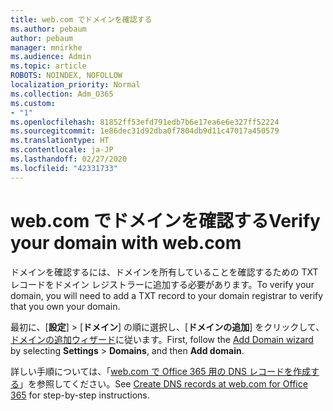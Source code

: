 ```yaml
---
title: web.com でドメインを確認する
ms.author: pebaum
author: pebaum
manager: mnirkhe
ms.audience: Admin
ms.topic: article
ROBOTS: NOINDEX, NOFOLLOW
localization_priority: Normal
ms.collection: Adm_O365
ms.custom:
- "1"
ms.openlocfilehash: 81852ff53efd791edb7b6e17ea6e6e327ff52224
ms.sourcegitcommit: 1e86dec31d92dba0f7804db9d11c47017a450579
ms.translationtype: HT
ms.contentlocale: ja-JP
ms.lasthandoff: 02/27/2020
ms.locfileid: "42331733"
---
```

# <a name="verify-your-domain-with-webcom"></a><span data-ttu-id="264b6-102">web.com でドメインを確認する</span><span class="sxs-lookup"><span data-stu-id="264b6-102">Verify your domain with web.com</span></span>

<span data-ttu-id="264b6-103">ドメインを確認するには、ドメインを所有していることを確認するための TXT レコードをドメイン レジストラーに追加する必要があります。</span><span class="sxs-lookup"><span data-stu-id="264b6-103">To verify your domain, you will need to add a TXT record to your domain registrar to verify that you own your domain.</span></span> 

<span data-ttu-id="264b6-104">最初に、[**設定**] \> [**ドメイン**] の順に選択し、[**ドメインの追加**] をクリックして、[ドメインの追加ウィザード](https://portal.office.com/adminportal/home#/Domains)に従います。</span><span class="sxs-lookup"><span data-stu-id="264b6-104">First, follow the [Add Domain wizard](https://portal.office.com/adminportal/home#/Domains) by selecting **Settings** \> **Domains**, and then **Add domain**.</span></span>
  
<span data-ttu-id="264b6-105">詳しい手順については、「[web.com で Office 365 用の DNS レコードを作成する](https://docs.microsoft.com/microsoft-365/admin/dns/create-dns-records-at-web-com)」を参照してください。</span><span class="sxs-lookup"><span data-stu-id="264b6-105">See [Create DNS records at web.com for Office 365](https://docs.microsoft.com/microsoft-365/admin/dns/create-dns-records-at-web-com) for step-by-step instructions.</span></span>